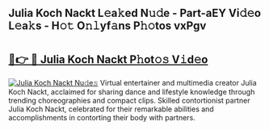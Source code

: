 ## Julia Koch Nackt L𝚎a𝚔ed N𝚞𝚍e - Part-aEY Vi𝚍𝚎o L𝚎a𝚔s - H𝚘𝚝 O𝚗𝚕yf𝚊ns P𝚑𝚘tos vxPgv

# <h2><a href="http://kfdg71.oniu.top/?m=Julia+Koch+Nackt">🔗👉 🔴 Julia Koch Nackt P𝚑ot𝚘𝚜 V𝚒d𝚎o</a></h2>

[![Julia Koch Nackt Nu𝚍e𝚜](https://i.imgur.com/0qMVB7G.gif)](http://kfdg71.oniu.top/?m=Julia+Koch+Nackt)
Virtual entertainer and multimedia creator Julia Koch Nackt, acclaimed for sharing dance and lifestyle knowledge through trending choreographies and compact clips. Skilled contortionist partner Julia Koch Nackt, celebrated for their remarkable abilities and accomplishments in contorting their body with partners.  
